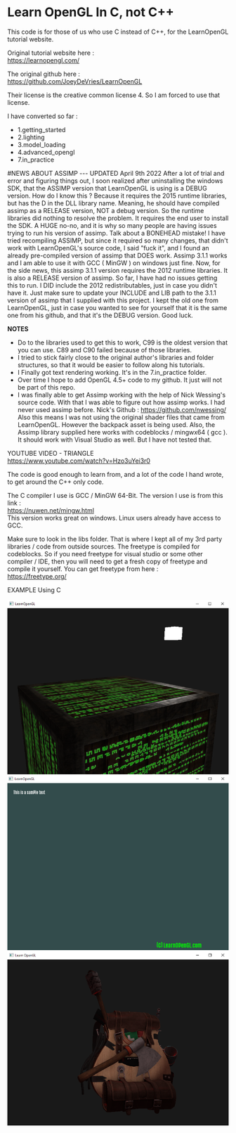 # Learn OpenGL In C, not C++
This code is for those of us who use C instead of C++, for the LearnOpenGL tutorial website.  
  
Original tutorial website here :  
https://learnopengl.com/  

The original github here :  
https://github.com/JoeyDeVries/LearnOpenGL  
  
Their license is the creative common license 4. So I am forced to use that license. 
  
I have converted so far :  
* 1.getting_started 
* 2.lighting 
* 3.model_loading  
* 4.advanced_opengl  
* 7.in_practice
  
#NEWS ABOUT ASSIMP  --- UPDATED April 9th 2022
  After a lot of trial and error and figuring things out, I soon realized after uninstalling the windows SDK, that the ASSIMP version that LearnOpenGL is using is a DEBUG version. How do I know this ? Because it requires the 2015 runtime libraries, but has the D in the DLL library name. Meaning, he should have compiled assimp as a RELEASE version, NOT a debug version. So the runtime libraries did nothing to resolve the problem. It requires the end user to install the SDK. A HUGE no-no, and it is why so many people are having issues trying to run his version of assimp. Talk about a BONEHEAD mistake! I have tried recompiling ASSIMP, but since it required so many changes, that didn't work with LearnOpenGL's source code, I said "fuck it", and I found an already pre-compiled version of assimp that DOES work. Assimp 3.1.1 works and I am able to use it with GCC ( MinGW ) on windows just fine. Now, for the side news, this assimp 3.1.1 version requires the 2012 runtime libraries. It is also a RELEASE version of assimp. So far, I have had no issues getting this to run. I DID include the 2012 redistributables, just in case you didn't have it.  Just make sure to update your INCLUDE and LIB path to the 3.1.1 version of assimp that I supplied with this project. I kept the old one from LearnOpenGL, just in case you wanted to see for yourself that it is the same one from his github, and that it's the DEBUG version.  Good luck.  
  
**NOTES**  
* Do to the libraries used to get this to work, C99 is the oldest version that you can use. C89 and C90 failed because of those libraries.  
* I tried to stick fairly close to the original author's libraries and folder structures, so that it would be easier to follow along his tutorials.  
* I Finally got text rendering working. It's in the 7.in_practice folder.  
* Over time I hope to add OpenGL 4.5+ code to my github. It just will not be part of this repo.  
* I was finally able to get Assimp working with the help of Nick Wessing's source code. With that I was able to figure out how assimp works. I had never used assimp before. Nick's Github : https://github.com/nwessing/ Also this means I was not using the original shader files that came from LearnOpenGL. However the backpack asset is being used.  Also, the Assimp library supplied here works with codeblocks / mingwx64 ( gcc ). It should work with Visual Studio as well. But I have not tested that.  
  
  
YOUTUBE VIDEO - TRIANGLE  
https://www.youtube.com/watch?v=Hzo3uYei3r0  
  
The code is good enough to learn from, and a lot of the code I hand wrote, to get around the C++ only code.  

The C compiler I use is GCC / MinGW 64-Bit. The version I use is from this link :  
https://nuwen.net/mingw.html  
This version works great on windows. Linux users already have access to GCC.  
  
Make sure to look in the libs folder. That is where I kept all of my 3rd party libraries / code from outside sources. The freetype is compiled for codeblocks. So if you need freetype for visual studio or some other compiler / IDE, then you will need to get a fresh copy of freetype and compile it yourself. You can get freetype from here :  
https://freetype.org/
  

  
EXAMPLE Using C  
  
![progress](progress1.png)  
![progress](progress2.png)  
![progress](progress3.png)  
  
  